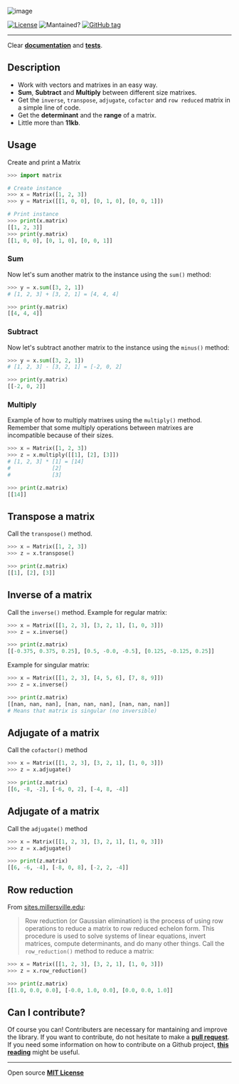 ![image](https://user-images.githubusercontent.com/37636391/132958621-c1457922-73f5-4cba-9548-e7b1e28a4ac9.png)
<!---![Stars](https://img.shields.io/github/stars/AlexSp3/matrix.py)-->
<!---![Downloads](https://img.shields.io/github/downloads/AlexSp3/matrix.py/total.svg)-->
[![License](https://img.shields.io/github/license/AlexSp3/matrix.py.svg)](LICENSE)
![Mantained?](https://img.shields.io/badge/Maintained%3F-yes-green.svg)
[![GitHub tag](https://img.shields.io/github/tag/AlexSp3/matrix.py.svg)](https://github.com/AlexSp3/matrix.py/releases)

---
<!---A **Python** library that allows you to make algebraic operations with **1D and 2D arrays**--->

Clear [**documentation**](https://github.com/AlexSp3/matrix.py.js/wiki) and [**tests**](https://github.com/AlexSp3/matrix.py.js/wiki/Tests).

## Description
* Work with vectors and matrixes in an easy way.
* **Sum**, **Subtract** and **Multiply** between different size matrixes.
* Get the `inverse`, `transpose`, `adjugate`, `cofactor` and `row reduced` matrix in a simple line of code.
* Get the **determinant** and the **range** of a matrix.
* Little more than **11kb**.

## Usage
Create and print a Matrix
```python
>>> import matrix

# Create instance
>>> x = Matrix([1, 2, 3])
>>> y = Matrix([[1, 0, 0], [0, 1, 0], [0, 0, 1]])

# Print instance
>>> print(x.matrix)
[[1, 2, 3]]
>>> print(y.matrix)
[[1, 0, 0], [0, 1, 0], [0, 0, 1]]
```
### Sum
Now let's sum another matrix to the instance using the `sum()` method:
```python
>>> y = x.sum([3, 2, 1])
# [1, 2, 3] + [3, 2, 1] = [4, 4, 4]

>>> print(y.matrix)
[[4, 4, 4]]
```
### Subtract
Now let's subtract another matrix to the instance using the `minus()` method:
```python
>>> y = x.sum([3, 2, 1])
# [1, 2, 3] - [3, 2, 1] = [-2, 0, 2]

>>> print(y.matrix)
[[-2, 0, 2]]
```
### Multiply
Example of how to multiply matrixes using the `multiply()` method. Remember that some multiply operations between matrixes are incompatible because of their sizes.
```python
>>> x = Matrix([1, 2, 3])
>>> z = x.multiply([[1], [2], [3]])
# [1, 2, 3] * [1] = [14]
#             [2]
#             [3]

>>> print(z.matrix)
[[14]]
```
## Transpose a matrix
Call the `transpose()` method.
```python
>>> x = Matrix([1, 2, 3])
>>> z = x.transpose()

>>> print(z.matrix)
[[1], [2], [3]]
```
## Inverse of a matrix
Call the `inverse()` method. Example for regular matrix:
```python
>>> x = Matrix([[1, 2, 3], [3, 2, 1], [1, 0, 3]])
>>> z = x.inverse()

>>> print(z.matrix)
[[-0.375, 0.375, 0.25], [0.5, -0.0, -0.5], [0.125, -0.125, 0.25]]
```
Example for singular matrix:
```python
>>> x = Matrix([[1, 2, 3], [4, 5, 6], [7, 8, 9]])
>>> z = x.inverse()

>>> print(z.matrix)
[[nan, nan, nan], [nan, nan, nan], [nan, nan, nan]]
# Means that matrix is singular (no inversible)
```
## Adjugate of a matrix
Call the `cofactor()` method
```python
>>> x = Matrix([[1, 2, 3], [3, 2, 1], [1, 0, 3]])
>>> z = x.adjugate()

>>> print(z.matrix)
[[6, -8, -2], [-6, 0, 2], [-4, 8, -4]]
```
## Adjugate of a matrix
Call the `adjugate()` method
```python
>>> x = Matrix([[1, 2, 3], [3, 2, 1], [1, 0, 3]])
>>> z = x.adjugate()

>>> print(z.matrix)
[[6, -6, -4], [-8, 0, 8], [-2, 2, -4]]
```
## Row reduction
From [sites.millersville.edu](https://sites.millersville.edu/bikenaga/linear-algebra/row-reduction/row-reduction.html):
> Row reduction (or Gaussian elimination) is the process of using row operations to reduce a matrix to row reduced echelon form. This procedure is used to solve systems of linear equations, invert matrices, compute determinants, and do many other things.
Call the `row_reduction()` method to reduce a matrix:
```python
>>> x = Matrix([[1, 2, 3], [3, 2, 1], [1, 0, 3]])
>>> z = x.row_reduction()

>>> print(z.matrix)
[[1.0, 0.0, 0.0], [-0.0, 1.0, 0.0], [0.0, 0.0, 1.0]]
```

## Can I contribute?
Of course you can! Contributers are necessary for mantaining and improve the library. If you want to contribute, do not hesitate to make a [**pull request**](https://github.com/AlexSp3/matrix.py/pulls). If you need some information on how to contribute on a Github project, [**this reading**](https://gist.github.com/MarcDiethelm/7303312)  might be useful.

<!---## Website
### [https://alexsp3.github.io/matrix.py](https://alexsp3.github.io/matrix.py)--->

---
Open source [**MIT License**](LICENSE)

